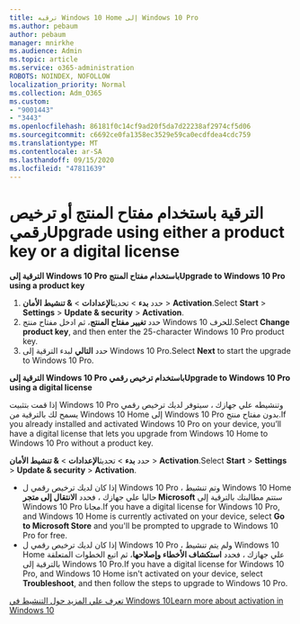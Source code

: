 ```yaml
---
title: ترقيه Windows 10 Home إلى Windows 10 Pro
ms.author: pebaum
author: pebaum
manager: mnirkhe
ms.audience: Admin
ms.topic: article
ms.service: o365-administration
ROBOTS: NOINDEX, NOFOLLOW
localization_priority: Normal
ms.collection: Adm_O365
ms.custom:
- "9001443"
- "3443"
ms.openlocfilehash: 86181f0c14cf9ad20f5da7d22238af2974cf5d06
ms.sourcegitcommit: c6692ce0fa1358ec3529e59ca0ecdfdea4cdc759
ms.translationtype: MT
ms.contentlocale: ar-SA
ms.lasthandoff: 09/15/2020
ms.locfileid: "47811639"
---
```

# <a name="upgrade-using-either-a-product-key-or-a-digital-license"></a><span data-ttu-id="24e24-102">الترقية باستخدام مفتاح المنتج أو ترخيص رقمي</span><span class="sxs-lookup"><span data-stu-id="24e24-102">Upgrade using either a product key or a digital license</span></span>

<span data-ttu-id="24e24-103">**الترقية إلى Windows 10 Pro باستخدام مفتاح المنتج**</span><span class="sxs-lookup"><span data-stu-id="24e24-103">**Upgrade to Windows 10 Pro using a product key**</span></span>

1. <span data-ttu-id="24e24-104">حدد **بدء**  >  تحديث**الإعدادات**  >  **& تنشيط الأمان**  >  **Activation**.</span><span class="sxs-lookup"><span data-stu-id="24e24-104">Select **Start** > **Settings** > **Update & security** > **Activation**.</span></span>
2. <span data-ttu-id="24e24-105">حدد **تغيير مفتاح المنتج**، ثم ادخل مفتاح منتج Windows 10 للحرف.</span><span class="sxs-lookup"><span data-stu-id="24e24-105">Select **Change product key**, and then enter the 25-character Windows 10 Pro product key.</span></span>
3. <span data-ttu-id="24e24-106">حدد **التالي** لبدء الترقية إلى Windows 10 Pro.</span><span class="sxs-lookup"><span data-stu-id="24e24-106">Select **Next** to start the upgrade to Windows 10 Pro.</span></span>

<span data-ttu-id="24e24-107">**الترقية إلى Windows 10 Pro باستخدام ترخيص رقمي**</span><span class="sxs-lookup"><span data-stu-id="24e24-107">**Upgrade to Windows 10 Pro using a digital license**</span></span>

<span data-ttu-id="24e24-108">إذا قمت بتثبيت Windows 10 Pro وتنشيطه علي جهازك ، سيتوفر لديك ترخيص رقمي يسمح لك بالترقية من Windows 10 Home إلى Windows 10 Pro بدون مفتاح منتج.</span><span class="sxs-lookup"><span data-stu-id="24e24-108">If you already installed and activated Windows 10 Pro on your device, you’ll have a digital license that lets you upgrade from Windows 10 Home to Windows 10 Pro without a product key.</span></span>

<span data-ttu-id="24e24-109">حدد **بدء**  >  تحديث**الإعدادات**  >  **& تنشيط الأمان**  >  **Activation**.</span><span class="sxs-lookup"><span data-stu-id="24e24-109">Select **Start** > **Settings** > **Update & security** > **Activation**.</span></span>

- <span data-ttu-id="24e24-110">إذا كان لديك ترخيص رقمي ل Windows 10 Pro ، وتم تنشيط Windows 10 Home حاليا علي جهازك ، فحدد **الانتقال إلى متجر Microsoft** ستتم مطالبتك بالترقية إلى Windows 10 Pro مجانا.</span><span class="sxs-lookup"><span data-stu-id="24e24-110">If you have a digital license for Windows 10 Pro, and Windows 10 Home is currently activated on your device, select **Go to Microsoft Store** and you'll be prompted to upgrade to Windows 10 Pro for free.</span></span>
- <span data-ttu-id="24e24-111">إذا كان لديك ترخيص رقمي ل Windows 10 Pro ، ولم يتم تنشيط Windows 10 Home علي جهازك ، فحدد **استكشاف الأخطاء وإصلاحها**، ثم اتبع الخطوات المتعلقة بالترقية إلى Windows 10 Pro.</span><span class="sxs-lookup"><span data-stu-id="24e24-111">If you have a digital license for Windows 10 Pro, and Windows 10 Home isn't activated on your device, select **Troubleshoot**, and then follow the steps to upgrade to Windows 10 Pro.</span></span>

[<span data-ttu-id="24e24-112">تعرف علي المزيد حول التنشيط في Windows 10</span><span class="sxs-lookup"><span data-stu-id="24e24-112">Learn more about activation in Windows 10</span></span>](https://support.microsoft.com/help/12440)